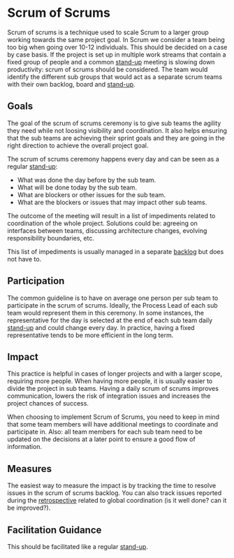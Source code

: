 # Scrum of Scrums

Scrum of scrums is a technique used to scale Scrum to a larger group working towards the same project goal. In Scrum we consider a team being too big when going over 10-12 individuals. This should be decided on a case by case basis. If the project is set up in multiple work streams that contain a fixed group of people and a common [stand-up](../stand-ups/readme.md) meeting is slowing down productivity: scrum of scrums should be considered. The team would identify the different sub groups that would act as a separate scrum teams with their own backlog, board and [stand-up](../stand-ups/readme.md).

## Goals

The goal of the scrum of scrums ceremony is to give sub teams the agility they need while not loosing visibility and coordination. It also helps ensuring that the sub teams are achieving their sprint goals and they are going in the right direction to achieve the overall project goal.

The scrum of scrums ceremony happens every day and can be seen as a regular [stand-up](../stand-ups/readme.md):

- What was done the day before by the sub team.
- What will be done today by the sub team.
- What are blockers or other issues for the sub team.
- What are the blockers or issues that may impact other sub teams.

The outcome of the meeting will result in a list of impediments related to coordination of the whole project. Solutions could be: agreeing on interfaces between teams, discussing architecture changes, evolving responsibility boundaries, etc.

This list of impediments is usually managed in a separate [backlog](../backlog-management/readme.md) but does not have to.

## Participation

The common guideline is to have on average one person per sub team to participate in the scrum of scrums. Ideally, the Process Lead of each sub team would represent them in this ceremony. In some instances, the representative for the day is selected at the end of each sub team daily [stand-up](../stand-ups/readme.md) and could change every day. In practice, having a fixed representative tends to be more efficient in the long term.

## Impact

This practice is helpful in cases of longer projects and with a larger scope, requiring more people. When having more people, it is usually easier to divide the project in sub teams. Having a daily scrum of scrums improves communication, lowers the risk of integration issues and increases the project chances of success.

When choosing to implement Scrum of Scrums, you need to keep in mind that some team members will have additional meetings to coordinate and participate in. Also: all team members for each sub team need to be updated on the decisions at a later point to ensure a good flow of information.

## Measures

The easiest way to measure the impact is by tracking the time to resolve issues in the scrum of scrums backlog. You can also track issues reported during the [retrospective](../retrospectives/readme.md) related to global coordination (is it well done? can it be improved?).

## Facilitation Guidance

This should be facilitated like a regular [stand-up](../stand-ups/readme.md).
